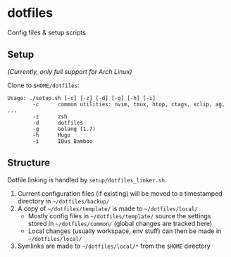 # dotfiles
Config files & setup scripts

## Setup
<em>(Currently, only full support for Arch Linux)</em>

Clone to `$HOME/dotfiles`:

```
Usage: ./setup.sh [-c] [-z] [-d] [-g] [-h] [-i]
        -c      common utilities: nvim, tmux, htop, ctags, xclip, ag, ...
        -z      zsh
        -d      dotfiles
        -g      Golang (1.7)
        -h      Hugo
        -i      IBus Bamboo
```

## Structure

Dotfile linking is handled by `setup/dotfiles_linker.sh`.

1. Current configuration files (if existing) will be moved to a timestamped
   directory in `~/dotfiles/backup/` 
2. A copy of `~/dotfiles/template/` is made to `~/dotfiles/local/`
    - Mostly config files in `~/dotfiles/template/` source the settings stored in `~/dotfiles/common/` (global changes are tracked here) 
    - Local changes (usually workspace, env stuff) can then be made in `~/dotfiles/local/`
3. Symlinks are made to `~/dotfiles/local/*` from the `$HOME` directory